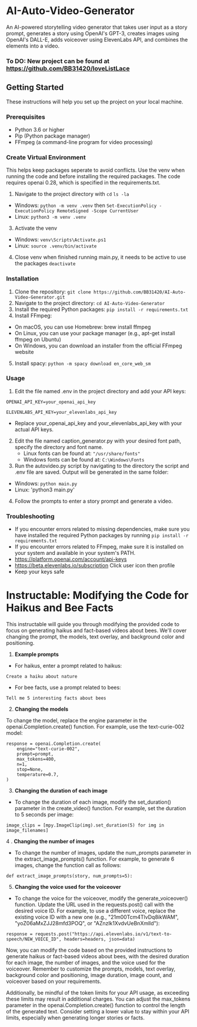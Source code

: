 # AI-Auto-Video-Generator
An AI-powered storytelling video generator that takes user input as a story prompt, generates a story using OpenAI's GPT-3, creates images using OpenAI's DALL-E, adds voiceover using ElevenLabs API, and combines the elements into a video.


### To DO: New project can be found at https://github.com/BB31420/loveListLace


## Getting Started

These instructions will help you set up the project on your local machine.

### Prerequisites

- Python 3.6 or higher
- Pip (Python package manager)
- FFmpeg (a command-line program for video processing)

### Create Virtual Environment
This helps keep packages seperate to avoid conflicts. Use the venv when running the code and before installing the required packages. The code requires openai 0.28, which is specified in the requirements.txt. 

1. Navigate to the project directory with ```cd``` ```ls -la```
 * Windows: ```python -m venv .venv``` then ```Set-ExecutionPolicy -ExecutionPolicy RemoteSigned -Scope CurrentUser```
 * Linux: ```python3 -m venv .venv```
3. Activate the venv
 * Windows: ```venv\Scripts\Activate.ps1```
 * Linux: ```source .venv/bin/activate```
4. Close venv when finished running main.py, it needs to be active to use the packages ```deactivate```



### Installation

1. Clone the repository: ```git clone https://github.com/BB31420/AI-Auto-Video-Generator.git```
2. Navigate to the project directory: ```cd AI-Auto-Video-Generator```
3. Install the required Python packages: ```pip install -r requirements.txt```
4. Install FFmpeg:
- On macOS, you can use Homebrew: brew install ffmpeg
- On Linux, you can use your package manager (e.g., apt-get install ffmpeg on Ubuntu)
- On Windows, you can download an installer from the official FFmpeg website
5. Install spacy: ```python -m spacy download en_core_web_sm```




### Usage

1. Edit the file named .env in the project directory and add your API keys: 

 `OPENAI_API_KEY=your_openai_api_key`

 `ELEVENLABS_API_KEY=your_elevenlabs_api_key`

 * Replace your_openai_api_key and your_elevenlabs_api_key with your actual API keys.

2. Edit the file named caption_generator.py with your desired font path, specify the directory and font name.
   * Linux fonts can be found at: `"/usr/share/fonts"`
   * Windows fonts can be found at: `C:\Windows\Fonts` 
4. Run the autovideo.py script by navigating to the directory the script and .env file are saved. Output will be generated in the same folder: 

* Windows: `python main.py`
* Linux: 'python3 main.py'
4. Follow the prompts to enter a story prompt and generate a video.

### Troubleshooting
* If you encounter errors related to missing dependencies, make sure you have installed the required Python packages by running `pip install -r requirements.txt`
* If you encounter errors related to FFmpeg, make sure it is installed on your system and available in your system's PATH.
* https://platform.openai.com/account/api-keys
* https://beta.elevenlabs.io/subscription Click user icon then profile
* Keep your keys safe

 
 
 


# Instructable: Modifying the Code for Haikus and Bee Facts

This instructable will guide you through modifying the provided code to focus on generating haikus and fact-based videos about bees. We'll cover changing the prompt, the models, text overlay, and background color and positioning.

1. **Example prompts**
 * For haikus, enter a prompt related to haikus: 
```
Create a haiku about nature
```

* For bee facts, use a prompt related to bees: 
```
Tell me 5 interesting facts about bees
```
2. **Changing the models**

To change the model, replace the engine parameter in the openai.Completion.create() function. For example, use the text-curie-002 model:
```
response = openai.Completion.create(
    engine="text-curie-002",
    prompt=prompt,
    max_tokens=400,
    n=1,
    stop=None,
    temperature=0.7,
)
```
3. **Changing the duration of each image**
* To change the duration of each image, modify the set_duration() parameter in the create_video() function. For example, set the duration to 5 seconds per image:
```
image_clips = [mpy.ImageClip(img).set_duration(5) for img in image_filenames]
```
4 . **Changing the number of images**
* To change the number of images, update the num_prompts parameter in the extract_image_prompts() function. For example, to generate 6 images, change the function call as follows:
 ```
def extract_image_prompts(story, num_prompts=5):
```
5. **Changing the voice used for the voiceover**
* To change the voice for the voiceover, modify the generate_voiceover() function. Update the URL used in the requests.post() call with the desired voice ID. For example, to use a different voice, replace the existing voice ID with a new one (e.g., "21m00Tcm4TlvDq8ikWAM", "yoZ06aMxZJJ28mfd3POQ", or "AZnzlk1XvdvUeBnXmlld"):
```
response = requests.post("https://api.elevenlabs.io/v1/text-to-speech/NEW_VOICE_ID", headers=headers, json=data)
```

Now, you can modify the code based on the provided instructions to generate haikus or fact-based videos about bees, with the desired duration for each image, the number of images, and the voice used for the voiceover. Remember to customize the prompts, models, text overlay, background color and positioning, image duration, image count, and voiceover based on your requirements.

Additionally, be mindful of the token limits for your API usage, as exceeding these limits may result in additional charges. You can adjust the max_tokens parameter in the openai.Completion.create() function to control the length of the generated text. Consider setting a lower value to stay within your API limits, especially when generating longer stories or facts.
